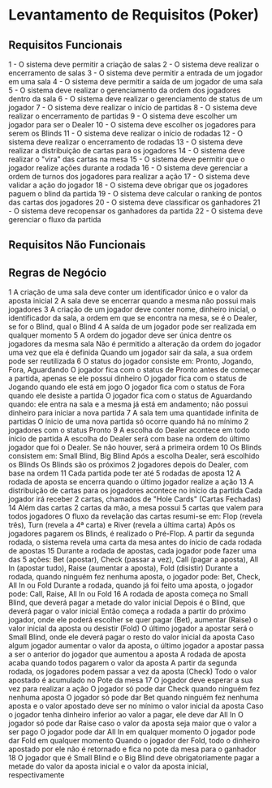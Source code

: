 # Levantamento de Requisitos (Poker)

## Requisitos Funcionais
1 - O sistema deve permitir a criação de salas
2 - O sistema deve realizar o encerramento de salas
3 - O sistema deve permitir a entrada de um jogador em uma sala
4 - O sistema deve permitir a saída de um jogador de uma sala
5 - O sistema deve realizar o gerenciamento da ordem dos jogadores dentro da sala
6 - O sistema deve realizar o gerenciamento de status de um jogador
7 - O sistema deve realizar o início de partidas
8 - O sistema deve realizar o encerramento de partidas
9 - O sistema deve escolher um jogador para ser o Dealer
10 - O sistema deve escolher os jogadores para serem os Blinds
11 - O sistema deve realizar o início de rodadas
12 - O sistema deve realizar o encerramento de rodadas
13 - O sistema deve realizar a distribuição de cartas para os jogadores
14 - O sistema deve realizar o "vira" das cartas na mesa
15 - O sistema deve permitir que o jogador realize ações durante a rodada
16 - O sistema deve gerenciar a ordem de turnos dos jogadores para realizar a ação
17 - O sistema deve validar a ação do jogador
18 - O sistema deve obrigar que os jogadores paguem o blind da partida
19 - O sistema deve calcular o ranking de pontos das cartas dos jogadores
20 - O sistema deve classificar os ganhadores
21 - O sistema deve recopensar os ganhadores da partida
22 - O sistema deve gerenciar o fluxo da partida

## Requisitos Não Funcionais


## Regras de Negócio
1
    A criação de uma sala deve conter um identificador único e o valor da aposta inicial
2
    A sala deve se encerrar quando a mesma não possui mais jogadores
3
    A criação de um jogador deve conter nome, dinheiro inicial, o identificador da sala, a ordem em que se encontra na mesa, se é o Dealer, se for o Blind, qual o Blind
4
    A saída de um jogador pode ser realizada em qualquer momento
5
    A ordem do jogador deve ser única dentre os jogadores da mesma sala
    Não é permitido a alteração da ordem do jogador uma vez que ela é definida
    Quando um jogador sair da sala, a sua ordem pode ser reutilizada
6
    O status do jogador consiste em: Pronto, Jogando, Fora, Aguardando
    O jogador fica com o status de Pronto antes de começar a partida, apenas se ele possui dinheiro
    O jogador fica com o status de Jogando quando ele está em jogo
    O jogador fica com o status de Fora quando ele desiste a partida
    O jogador fica com o status de Aguardando quando: ele entra na sala e a mesma já está em andamento; não possui dinheiro para iniciar a nova partida
7
    A sala tem uma quantidade infinita de partidas
    O ínicio de uma nova partida só ocorre quando há no mínimo 2 jogadores com o status Pronto
9
    A escolha do Dealer acontece em todo ínicio de partida
    A escolha do Dealer será com base na ordem do último jogador que foi o Dealer. Se não houver, será a primeira ordem
10
    Os Blinds consistem em: Small Blind, Big Blind
    Após a escolha Dealer, será escolhido os Blinds
    Os Blinds são os próximos 2 jogadores depois do Dealer, com base na ordem
11
    Cada partida pode ter até 5 rodadas de aposta
12
    A rodada de aposta se encerra quando o último jogador realize a ação
13
    A distribuição de cartas para os jogadores acontece no início da partida
    Cada jogador irá receber 2 cartas, chamados de "Hole Cards" (Cartas Fechadas)
14
    Além das cartas 2 cartas da mão, a mesa possui 5 cartas que valem para todos jogadores
    O fluxo da revelação das cartas resumi-se em: Flop (revela três), Turn (revela a 4ª carta) e River (revela a última carta)
    Após os jogadores pagarem os Blinds, é realizado o Pré-Flop. A partir da segunda rodada, o sistema revela uma carta da mesa antes do ínicio de cada rodada de apostas
15
    Durante a rodada de apostas, cada jogador pode fazer uma das 5 ações: Bet (apostar), Check (passar a vez), Call (pagar a aposta), All In (apostar tudo), Raise (aumentar a aposta), Fold (disistir)
    Durante a rodada, quando ninguém fez nenhuma aposta, o jogador pode: Bet, Check, All In ou Fold
    Durante a rodada, quando já foi feito uma aposta, o jogador pode: Call, Raise, All In ou Fold
16
    A rodada de aposta começa no Small Blind, que deverá pagar a metade do valor inicial
    Depois é o Blind, que deverá pagar o valor inicial
    Então começa a rodada a partir do próximo jogador, onde ele poderá escolher se quer pagar (Bet), aumentar (Raise) o valor inicial da aposta ou desistir (Fold)
    O último jogador a apostar será o Small Blind, onde ele deverá pagar o resto do valor inicial da aposta
    Caso algum jogador aumentar o valor da aposta, o último jogador a apostar passa a ser o anterior do jogador que aumentou a aposta
    A rodada de aposta acaba quando todos pagarem o valor da aposta
    A partir da segunda rodada, os jogadores podem passar a vez da aposta (Check)
    Todo o valor apostado é acumulado no Pote da mesa
17
    O jogador deve esperar a sua vez para realizar a ação
    O jogador só pode dar Check quando ninguém fez nenhuma aposta
    O jogador só pode dar Bet quando ninguém fez nenhuma aposta e o valor apostado deve ser no mínimo o valor inicial da aposta
    Caso o jogador tenha dinheiro inferior ao valor a pagar, ele deve dar All In
    O jogador só pode dar Raise caso o valor da aposta seja maior que o valor a ser pago
    O jogador pode dar All In em qualquer momento
    O jogador pode dar Fold em qualquer momento
    Quando o jogador der Fold, todo o dinheiro apostado por ele não é retornado e fica no pote da mesa para o ganhador
18
    O jogador que é Small Blind e o Big Blind deve obrigatoriamente pagar a metade do valor da aposta inicial e o valor da aposta inicial, respectivamente
